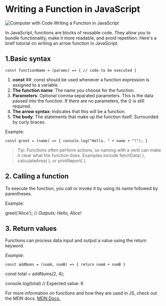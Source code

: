 # Writing a Function in JavaScript
![Computer with Code](https://images.unsplash.com/photo-1523800503107-5bc3ba2a6f81?q=80&w=2080&auto=format&fit=crop&ixlib=rb-4.0.3&ixid=M3wxMjA3fDB8MHxwaG90by1wYWdlfHx8fGVufDB8fHx8fA%3D%3D)
Writing a Function in JavaScript

In JavaScript, functions are blocks of reusable code. They allow you to bundle functionality, make it more readable, and avoid repetition. Here's a brief tutorial on writing an arrow function in JavaScript.

## 1.Basic syntax

`const functionName = (params) => {
// code to be executed
}
`
1. **const** ##: const should be used whenever a function expression is assigned to a variable.
1. **The function name**: The name you choose for the function.
1. **Parameters**: Optional comma separated parameters. This is the data passed into the function. If there are no parameters, the () is still required.
1. **The arrow syntax**: Indicates that this will be a function.
1. **The body**: The statements that make up the function itself. Surrounded by curly braces.

Example:

`const greet = (name) => {
console.log("Hello, " + name + "!");
}`

>Tip: Functions often perform actions, so naming with a verb can make it clear what the function does. Examples include fetchData( ), calculateArea( ), or printReport( ).

## 2. Calling a function

To execute the function, you *call* or *invoke* it by using its name followed by parentheses.

Example:

greet('Alice'); // *Outputs: Hello, Alice!*

## 3. Return values

Functions can process data input and output a value using the *return* keyword.

*Example:*

`const addNums = (numA, numB) => {
return numA + numB
}`

const total = addNums(2, 4);

console.log(total) // Expected value: 6

For more information on functions and how they are used in JS, check out the MDN docs.
[MDN Docs.](https://developer.mozilla.org/en-US/docs/Web/JavaScript/Guide/Functions)

